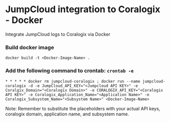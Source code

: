 # JumpCloud integration to Coralogix - Docker
Integrate JumpCloud logs to Coralogix via Docker

### Build docker image

```docker build -t <Docker-Image-Name> .``` 



### Add the following command to crontab: `crontab -e`

```
* * * * * docker rm jumpcloud-coralogix ; docker run --name jumpcloud-coralogix -d -e JumpCloud_API_KEY="<Jumpcloud API KEY>" -e Coralgix_Domain="<Coralogix Domain>" -e CORALOGIX_API_KEY="<Coralogix API KEY>" -e Coralogix_Application_Name="<Application Name>" -e Coralogix_Subsystem_Name="<Subsystem Name>" <Docker-Image-Name>
```

Note: Remember to substitute the placeholders with your actual API keys, coralogix domain, application name, and subsystem name.
